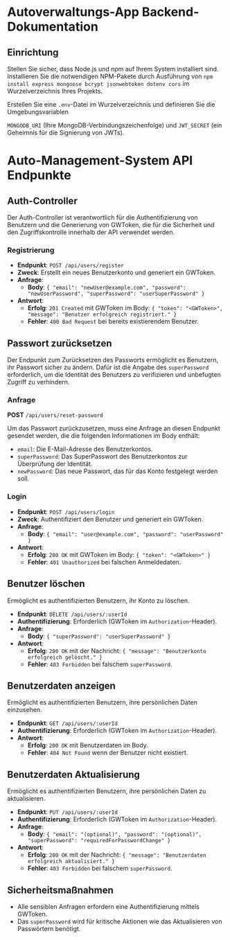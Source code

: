 # Autoverwaltungs-App Backend-Dokumentation

## Einrichtung

Stellen Sie sicher, dass Node.js und npm auf Ihrem System installiert sind.
Installieren Sie die notwendigen NPM-Pakete durch Ausführung von `npm install
express mongoose bcrypt jsonwebtoken dotenv cors` im Wurzelverzeichnis Ihres Projekts. 

Erstellen Sie eine `.env`-Datei im Wurzelverzeichnis und definieren Sie die Umgebungsvariablen

`MONGODB_URI` (Ihre MongoDB-Verbindungszeichenfolge) und `JWT_SECRET` (ein Geheimnis für die Signierung von JWTs).

# Auto-Management-System API Endpunkte

## Auth-Controller

Der Auth-Controller ist verantwortlich für die Authentifizierung von Benutzern und die Generierung von GWToken, die für die Sicherheit und den Zugriffskontrolle innerhalb der API verwendet werden.


### Registrierung

- **Endpunkt**: `POST /api/users/register`
- **Zweck**: Erstellt ein neues Benutzerkonto und generiert ein GWToken.
- **Anfrage**:
  - **Body**: `{ "email": "newUser@example.com", "password": "newUserPassword", "superPassword": "userSuperPassword" }`
- **Antwort**:
  - **Erfolg**: `201 Created` mit GWToken im Body: `{ "token": "<GWToken>", "message": "Benutzer erfolgreich registriert." }`
  - **Fehler**: `400 Bad Request` bei bereits existierendem Benutzer.

## Passwort zurücksetzen

Der Endpunkt zum Zurücksetzen des Passworts ermöglicht es Benutzern, ihr Passwort sicher zu ändern. Dafür ist die Angabe des `superPassword` erforderlich, um die Identität des Benutzers zu verifizieren und unbefugten Zugriff zu verhindern.

### Anfrage

**POST** `/api/users/reset-password`

Um das Passwort zurückzusetzen, muss eine Anfrage an diesen Endpunkt gesendet werden, die die folgenden Informationen im Body enthält:

- `email`: Die E-Mail-Adresse des Benutzerkontos.
- `superPassword`: Das SuperPasswort des Benutzerkontos zur Überprüfung der Identität.
- `newPassword`: Das neue Passwort, das für das Konto festgelegt werden soll.


### Login

- **Endpunkt**: `POST /api/users/login`
- **Zweck**: Authentifiziert den Benutzer und generiert ein GWToken.
- **Anfrage**:
  - **Body**: `{ "email": "user@example.com", "password": "userPassword" }`
- **Antwort**:
  - **Erfolg**: `200 OK` mit GWToken im Body: `{ "token": "<GWToken>" }`
  - **Fehler**: `401 Unauthorized` bei falschen Anmeldedaten.

## Benutzer löschen

Ermöglicht es authentifizierten Benutzern, ihr Konto zu löschen.

- **Endpunkt**: `DELETE /api/users/:userId`
- **Authentifizierung**: Erforderlich (GWToken im `Authorization`-Header).
- **Anfrage**:
  - **Body**: `{ "superPassword": "userSuperPassword" }`
- **Antwort**:
  - **Erfolg**: `200 OK` mit der Nachricht: `{ "message": "Benutzerkonto erfolgreich gelöscht." }`
  - **Fehler**: `403 Forbidden` bei falschem `superPassword`.


## Benutzerdaten anzeigen

Ermöglicht es authentifizierten Benutzern, ihre persönlichen Daten einzusehen.

- **Endpunkt**: `GET /api/users/:userId`
- **Authentifizierung**: Erforderlich (GWToken im `Authorization`-Header).
- **Antwort**:
  - **Erfolg**: `200 OK` mit Benutzerdaten im Body.
  - **Fehler**: `404 Not Found` wenn der Benutzer nicht existiert.

## Benutzerdaten Aktualisierung

Ermöglicht es authentifizierten Benutzern, ihre persönlichen Daten zu aktualisieren.

- **Endpunkt**: `PUT /api/users/:userId`
- **Authentifizierung**: Erforderlich (GWToken im `Authorization`-Header).
- **Anfrage**:
  - **Body**: `{ "email": "(optional)", "password": "(optional)", "superPassword": "requiredForPasswordChange" }`
- **Antwort**:
  - **Erfolg**: `200 OK` mit der Nachricht: `{ "message": "Benutzerdaten erfolgreich aktualisiert." }`
  - **Fehler**: `403 Forbidden` bei falschem `superPassword`.


## Sicherheitsmaßnahmen

- Alle sensiblen Anfragen erfordern eine Authentifizierung mittels GWToken.
- Das `superPassword` wird für kritische Aktionen wie das Aktualisieren von Passwörtern benötigt.
